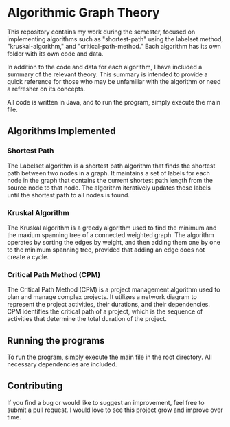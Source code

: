 
# Algorithmic Graph Theory

This repository contains my work during the semester, focused on implementing algorithms such as "shortest-path" using the labelset method, "kruskal-algorithm," and "critical-path-method." Each algorithm has its own folder with its own code and data.

In addition to the code and data for each algorithm, I have included a summary of the relevant theory. This summary is intended to provide a quick reference for those who may be unfamiliar with the algorithm or need a refresher on its concepts.

All code is written in Java, and to run the program, simply execute the main file.

## Algorithms Implemented

### Shortest Path

The Labelset algorithm is a shortest path algorithm that finds the shortest path between two nodes in a graph. It maintains a set of labels for each node in the graph that contains the current shortest path length from the source node to that node. The algorithm iteratively updates these labels until the shortest path to all nodes is found.

### Kruskal Algorithm

The Kruskal algorithm is a greedy algorithm used to find the minimum and the maxium spanning tree of a connected weighted graph. The algorithm operates by sorting the edges by weight, and then adding them one by one to the minimum spanning tree, provided that adding an edge does not create a cycle.

### Critical Path Method (CPM)

The Critical Path Method (CPM) is a project management algorithm used to plan and manage complex projects. It utilizes a network diagram to represent the project activities, their durations, and their dependencies. CPM identifies the critical path of a project, which is the sequence of activities that determine the total duration of the project.

## Running the programs

To run the program, simply execute the main file in the root directory. All necessary dependencies are included.

## Contributing

If you find a bug or would like to suggest an improvement, feel free to submit a pull request. I would love to see this project grow and improve over time.